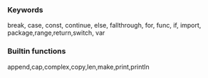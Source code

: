 ### Keywords
break, case, const, continue, else, fallthrough, for, func, if, import, package,range,return,switch, var 

### Builtin functions
append,cap,complex,copy,len,make,print,println
